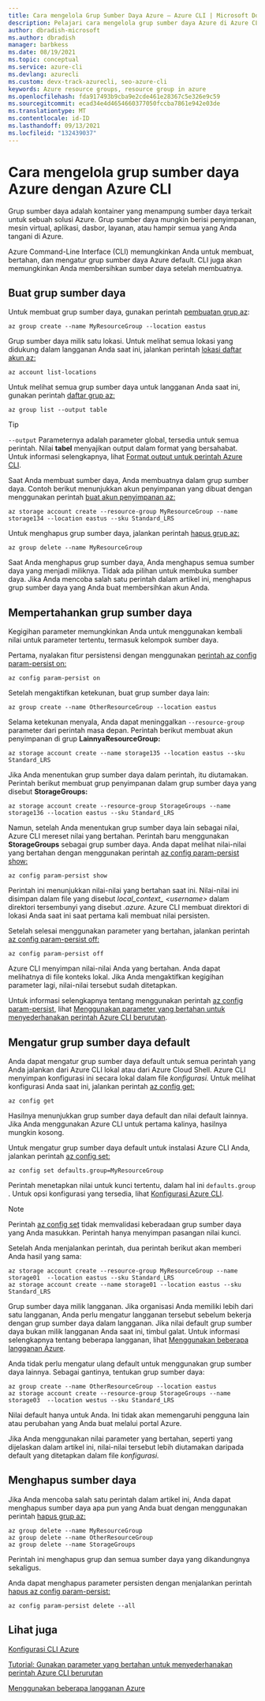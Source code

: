 ```yaml
---
title: Cara mengelola Grup Sumber Daya Azure – Azure CLI | Microsoft Docs
description: Pelajari cara mengelola grup sumber daya Azure di Azure CLI, alat lintas platform untuk terhubung ke Azure dan menjalankan perintah administratif pada sumber daya Azure.
author: dbradish-microsoft
ms.author: dbradish
manager: barbkess
ms.date: 08/19/2021
ms.topic: conceptual
ms.service: azure-cli
ms.devlang: azurecli
ms.custom: devx-track-azurecli, seo-azure-cli
keywords: Azure resource groups, resource group in azure
ms.openlocfilehash: fda917493b9cba9e2cde461e28367c5e326e9c59
ms.sourcegitcommit: ecad34e4d4654660377050fccba7861e942e03de
ms.translationtype: MT
ms.contentlocale: id-ID
ms.lasthandoff: 09/13/2021
ms.locfileid: "132439037"
---
```

# <a name="how-to-manage-azure-resource-groups-with-the-azure-cli"></a>Cara mengelola grup sumber daya Azure dengan Azure CLI

Grup sumber daya adalah kontainer yang menampung sumber daya terkait untuk sebuah solusi Azure. Grup sumber daya mungkin berisi penyimpanan, mesin virtual, aplikasi, dasbor, layanan, atau hampir semua yang Anda tangani di Azure.

Azure Command-Line Interface (CLI) memungkinkan Anda untuk membuat, bertahan, dan mengatur grup sumber daya Azure default. CLI juga akan memungkinkan Anda membersihkan sumber daya setelah membuatnya. 

## <a name="create-a-resource-group"></a>Buat grup sumber daya

Untuk membuat grup sumber daya, gunakan perintah [pembuatan grup az](/cli/azure/group#az_group_create):

```azurecli
az group create --name MyResourceGroup --location eastus
```

Grup sumber daya milik satu lokasi. Untuk melihat semua lokasi yang didukung dalam langganan Anda saat ini, jalankan perintah [lokasi daftar akun az:](/cli/azure/account#az_account_list_locations)

```azurecli
az account list-locations
```

Untuk melihat semua grup sumber daya untuk langganan Anda saat ini, gunakan perintah [daftar grup az:](/cli/azure/group#az_group_list)

```azurecli
az group list --output table
```

> [!TIP]
> `--output` Parameternya adalah parameter global, tersedia untuk semua perintah. Nilai **tabel** menyajikan output dalam format yang bersahabat. Untuk informasi selengkapnya, lihat [Format output untuk perintah Azure CLI](/cli/azure/format-output-azure-cli).

Saat Anda membuat sumber daya, Anda membuatnya dalam grup sumber daya. Contoh berikut menunjukkan akun penyimpanan yang dibuat dengan menggunakan perintah [buat akun penyimpanan az:](/cli/azure/storage/account#az_storage_account_create)

```azurecli
az storage account create --resource-group MyResourceGroup --name storage134 --location eastus --sku Standard_LRS
```

Untuk menghapus grup sumber daya, jalankan perintah [hapus grup az:](/cli/azure/group#az_group_delete)

```azurecli
az group delete --name MyResourceGroup
```

Saat Anda menghapus grup sumber daya, Anda menghapus semua sumber daya yang menjadi miliknya. Tidak ada pilihan untuk membuka sumber daya. Jika Anda mencoba salah satu perintah dalam artikel ini, menghapus grup sumber daya yang Anda buat membersihkan akun Anda.

## <a name="persist-a-resource-group"></a>Mempertahankan grup sumber daya

Kegigihan parameter memungkinkan Anda untuk menggunakan kembali nilai untuk parameter tertentu, termasuk kelompok sumber daya.

Pertama, nyalakan fitur persistensi dengan menggunakan [perintah az config param-persist on:](/cli/azure/config/param-persist#az_config_param_persist_on)

```azurecli
az config param-persist on
```

Setelah mengaktifkan ketekunan, buat grup sumber daya lain:

 ```azurecli
az group create --name OtherResourceGroup --location eastus
```

Selama ketekunan menyala, Anda dapat meninggalkan `--resource-group` parameter dari perintah masa depan. Perintah berikut membuat akun penyimpanan di grup **LainnyaResourceGroup:**

```azurecli
az storage account create --name storage135 --location eastus --sku Standard_LRS
```

Jika Anda menentukan grup sumber daya dalam perintah, itu diutamakan. Perintah berikut membuat grup penyimpanan dalam grup sumber daya yang disebut **StorageGroups:**

```azurecli
az storage account create --resource-group StorageGroups --name storage136 --location eastus --sku Standard_LRS
```

Namun, setelah Anda menentukan grup sumber daya lain sebagai nilai, Azure CLI mereset nilai yang bertahan. Perintah baru menggunakan **StorageGroups** sebagai grup sumber daya. Anda dapat melihat nilai-nilai yang bertahan dengan menggunakan perintah [az config param-persist show:](/cli/azure/config/param-persist#az_config_param_persist_show)

```azurecli
az config param-persist show
```

Perintah ini menunjukkan nilai-nilai yang bertahan saat ini. Nilai-nilai ini disimpan dalam file yang disebut *local_context_ \<username>* dalam direktori tersembunyi yang disebut *.azure.* Azure CLI membuat direktori di lokasi Anda saat ini saat pertama kali membuat nilai persisten.

Setelah selesai menggunakan parameter yang bertahan, jalankan perintah [az config param-persist off:](/cli/azure/config/param-persist#az_config_param_persist_off)

```azurecli
az config param-persist off
```

Azure CLI menyimpan nilai-nilai Anda yang bertahan. Anda dapat melihatnya di file konteks lokal. Jika Anda mengaktifkan kegigihan parameter lagi, nilai-nilai tersebut sudah ditetapkan.

Untuk informasi selengkapnya tentang menggunakan perintah [az config param-persist,](/cli/azure/config/param-persist) lihat [Menggunakan parameter yang bertahan untuk menyederhanakan perintah Azure CLI berurutan](/cli/azure/param-persist-tutorial).

## <a name="set-a-default-resource-group"></a>Mengatur grup sumber daya default

Anda dapat mengatur grup sumber daya default untuk semua perintah yang Anda jalankan dari Azure CLI lokal atau dari Azure Cloud Shell. Azure CLI menyimpan konfigurasi ini secara lokal dalam file *konfigurasi.* Untuk melihat konfigurasi Anda saat ini, jalankan perintah [az config get:](/cli/azure/config#az_config_get)

```azurecli
az config get
```

Hasilnya menunjukkan grup sumber daya default dan nilai default lainnya. Jika Anda menggunakan Azure CLI untuk pertama kalinya, hasilnya mungkin kosong.

Untuk mengatur grup sumber daya default untuk instalasi Azure CLI Anda, jalankan perintah [az config set:](/cli/azure/config#az_config_set)

```azurecli
az config set defaults.group=MyResourceGroup
```

Perintah menetapkan nilai untuk kunci tertentu, dalam hal ini `defaults.group` . Untuk opsi konfigurasi yang tersedia, lihat [Konfigurasi Azure CLI](/cli/azure/azure-cli-configuration).

> [!NOTE]
> Perintah [az config set](/cli/azure/config#az_config_set) tidak memvalidasi keberadaan grup sumber daya yang Anda masukkan. Perintah hanya menyimpan pasangan nilai kunci.

Setelah Anda menjalankan perintah, dua perintah berikut akan memberi Anda hasil yang sama:

```azurecli
az storage account create --resource-group MyResourceGroup --name storage01  --location eastus --sku Standard_LRS
az storage account create --name storage01 --location eastus --sku Standard_LRS
```

Grup sumber daya milik langganan. Jika organisasi Anda memiliki lebih dari satu langganan, Anda perlu mengatur langganan tersebut sebelum bekerja dengan grup sumber daya dalam langganan. Jika nilai default grup sumber daya bukan milik langganan Anda saat ini, timbul galat. Untuk informasi selengkapnya tentang beberapa langganan, lihat [Menggunakan beberapa langganan Azure](manage-azure-subscriptions-azure-cli.md).

Anda tidak perlu mengatur ulang default untuk menggunakan grup sumber daya lainnya. Sebagai gantinya, tentukan grup sumber daya:

```azurecli
az group create --name OtherResourceGroup --location eastus
az storage account create --resource-group StorageGroups --name storage03  --location westus --sku Standard_LRS
```

Nilai default hanya untuk Anda. Ini tidak akan memengaruhi pengguna lain atau perubahan yang Anda buat melalui portal Azure.

Jika Anda menggunakan nilai parameter yang bertahan, seperti yang dijelaskan dalam artikel ini, nilai-nilai tersebut lebih diutamakan daripada default yang ditetapkan dalam file *konfigurasi.*

## <a name="clean-up-resources"></a>Menghapus sumber daya

Jika Anda mencoba salah satu perintah dalam artikel ini, Anda dapat menghapus sumber daya apa pun yang Anda buat dengan menggunakan perintah [hapus grup az:](/cli/azure/group#az_group_delete)

```azurecli
az group delete --name MyResourceGroup
az group delete --name OtherResourceGroup
az group delete --name StorageGroups
```

Perintah ini menghapus grup dan semua sumber daya yang dikandungnya sekaligus.

Anda dapat menghapus parameter persisten dengan menjalankan perintah [hapus az config param-persist:](/cli/azure/config/param-persist#az_config_param_persist_delete)

```azurecli
az config param-persist delete --all
```

## <a name="see-also"></a>Lihat juga

[Konfigurasi CLI Azure](/cli/azure/azure-cli-configuration)

[Tutorial: Gunakan parameter yang bertahan untuk menyederhanakan perintah Azure CLI berurutan](/cli/azure/param-persist-tutorial)

[Menggunakan beberapa langganan Azure](manage-azure-subscriptions-azure-cli.md)
